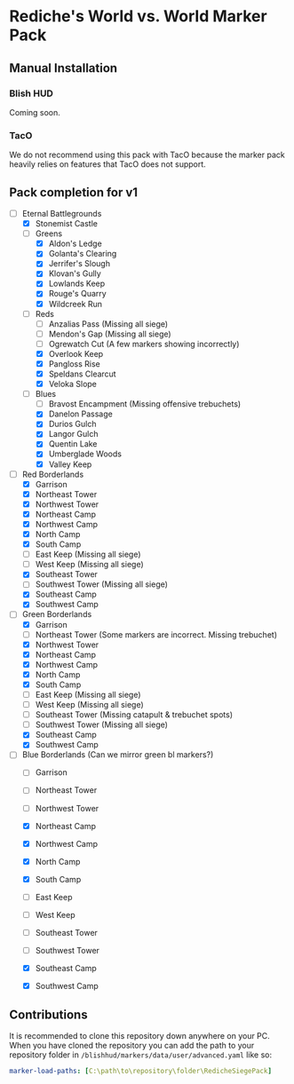# Rediche's World vs. World Marker Pack

## Manual Installation

### Blish HUD

Coming soon.

### TacO

We do not recommend using this pack with TacO because the marker pack heavily relies on features that TacO does not support.

## Pack completion for v1

- [ ] Eternal Battlegrounds
    - [x] Stonemist Castle
    - [ ] Greens
        - [x] Aldon's Ledge
        - [x] Golanta's Clearing
        - [x] Jerrifer's Slough
        - [x] Klovan's Gully
        - [x] Lowlands Keep
        - [x] Rouge's Quarry
        - [x] Wildcreek Run
    - [ ] Reds
        - [ ] Anzalias Pass (Missing all siege)
        - [ ] Mendon's Gap (Missing all siege)
        - [ ] Ogrewatch Cut (A few markers showing incorrectly)
        - [x] Overlook Keep
        - [x] Pangloss Rise
        - [x] Speldans Clearcut
        - [x] Veloka Slope
    - [ ] Blues
        - [ ] Bravost Encampment (Missing offensive trebuchets)
        - [x] Danelon Passage
        - [x] Durios Gulch
        - [x] Langor Gulch
        - [x] Quentin Lake
        - [x] Umberglade Woods
        - [x] Valley Keep

- [ ] Red Borderlands
    - [x] Garrison
    - [x] Northeast Tower
    - [x] Northwest Tower
    - [x] Northeast Camp
    - [x] Northwest Camp
    - [x] North Camp
    - [x] South Camp
    - [ ] East Keep (Missing all siege)
    - [ ] West Keep (Missing all siege)
    - [x] Southeast Tower
    - [ ] Southwest Tower (Missing all siege)
    - [x] Southeast Camp
    - [x] Southwest Camp

- [ ] Green Borderlands
    - [x] Garrison
    - [ ] Northeast Tower (Some markers are incorrect. Missing trebuchet)
    - [x] Northwest Tower
    - [x] Northeast Camp
    - [x] Northwest Camp
    - [x] North Camp
    - [x] South Camp
    - [ ] East Keep (Missing all siege)
    - [ ] West Keep (Missing all siege)
    - [ ] Southeast Tower (Missing catapult & trebuchet spots)
    - [ ] Southwest Tower (Missing all siege)
    - [x] Southeast Camp
    - [x] Southwest Camp

- [ ] Blue Borderlands (Can we mirror green bl markers?)
    - [ ] Garrison
    - [ ] Northeast Tower
    - [ ] Northwest Tower
    - [x] Northeast Camp
    - [x] Northwest Camp
    - [x] North Camp
    - [x] South Camp
    - [ ] East Keep
    - [ ] West Keep
    - [ ] Southeast Tower
    - [ ] Southwest Tower
    - [x] Southeast Camp
    - [x] Southwest Camp


## Contributions

It is recommended to clone this repository down anywhere on your PC. When you have cloned the repository you can add the path to your repository folder in `/blishhud/markers/data/user/advanced.yaml` like so:

```yaml
marker-load-paths: [C:\path\to\repository\folder\RedicheSiegePack]
```
